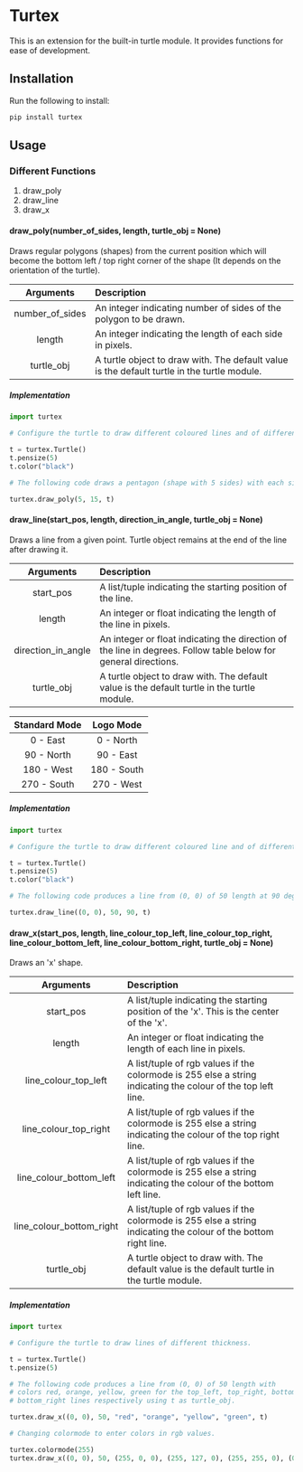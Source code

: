 # Turtex

This is an extension for the built-in turtle module. It provides functions for ease of development.

## Installation

Run the following to install:

```python
pip install turtex
```

## Usage

### Different Functions

1. draw\_poly
2. draw\_line
3. draw\_x

#### draw\_poly(number\_of\_sides, length, turtle\_obj = None)

Draws regular polygons (shapes) from the current position which will become the bottom left / top right corner of the shape (It depends on the orientation of the turtle).

|        Arguments         |                                                                    Description                                                                   |
| :-----------------------------:| :----------------------------------------------------------------------------------------------------------------------------------- |
| number\_of\_sides | An integer indicating number of sides of the polygon to be drawn.                                     |
|            length             | An integer indicating the length of each side in pixels.                                                           |
|         turtle\_obj         | A turtle object to draw with. The default value is the default turtle in the turtle module. |

##### Implementation

```python
import turtex

# Configure the turtle to draw different coloured lines and of different thickness.

t = turtex.Turtle()
t.pensize(5)
t.color("black")

# The following code draws a pentagon (shape with 5 sides) with each side of length 15 using t as turtle_obj.

turtex.draw_poly(5, 15, t)

```

#### draw\_line(start\_pos, length, direction\_in\_angle, turtle\_obj = None)

Draws a line from a given point. Turtle object remains at the end of the line after drawing it.

|         Arguments         |                                                                                      Description                                                                                      |
| :------------------------------:| :------------------------------------------------------------------------------------------------------------------------------------------------------------------- |
|         start\_pos          | A list/tuple indicating the starting position of the line.                                                                                                |
|             length              | An integer or float indicating the length of the line in pixels.                                                                                      |
| direction\_in\_angle | An integer or float indicating the direction of the line in degrees. Follow table below for general directions. |
|          turtle\_obj          | A turtle object to draw with. The default value is the default turtle in the turtle module.                                     |

| Standard Mode | Logo Mode |
| :----------------------: | :----------------: |
|        0 - East        |   0 - North    |
|      90 - North     |   90 - East    |
|     180 - West     | 180 - South |
|    270 - South     | 270 - West  |

##### Implementation

```python
import turtex

# Configure the turtle to draw different coloured line and of different thickness.

t = turtex.Turtle()
t.pensize(5)
t.color("black")

# The following code produces a line from (0, 0) of 50 length at 90 degrees(North) using t as turtle_obj.

turtex.draw_line((0, 0), 50, 90, t)

```

#### draw\_x(start\_pos, length, line\_colour\_top\_left, line\_colour\_top\_right, line\_colour\_bottom\_left, line\_colour\_bottom\_right, turtle\_obj = None)

Draws an 'x' shape.

|                Arguments                |                                                                                       Description                                                                                        |
| :------------------------------------------:| :--------------------------------------------------------------------------------------------------------------------------------------------------------------------- |
|                start\_pos                 | A list/tuple indicating the starting position of the 'x'. This is the center of the 'x'.                                                    |
|                    length                     | An integer or float indicating the length of each line in pixels.                                                                                     |
|     line\_colour\_top\_left      | A list/tuple of rgb values if the colormode is 255 else a string indicating the colour of the top left line.            |
|    line\_colour\_top\_right     | A list/tuple of rgb values if the colormode is 255 else a string indicating the colour of the top right line.         |
|  line\_colour\_bottom\_left  | A list/tuple of rgb values if the colormode is 255 else a string indicating the colour of the bottom left line.    |
| line\_colour\_bottom\_right | A list/tuple of rgb values if the colormode is 255 else a string indicating the colour of the bottom right line. |
|                 turtle\_obj                | A turtle object to draw with. The default value is the default turtle in the turtle module.                                       |

##### Implementation

```python
import turtex

# Configure the turtle to draw lines of different thickness.

t = turtex.Turtle()
t.pensize(5)

# The following code produces a line from (0, 0) of 50 length with
# colors red, orange, yellow, green for the top_left, top_right, bottom_left,
# bottom_right lines respectively using t as turtle_obj.

turtex.draw_x((0, 0), 50, "red", "orange", "yellow", "green", t)

# Changing colormode to enter colors in rgb values.

turtex.colormode(255)
turtex.draw_x((0, 0), 50, (255, 0, 0), (255, 127, 0), (255, 255, 0), (0, 255, 0), t)

```
